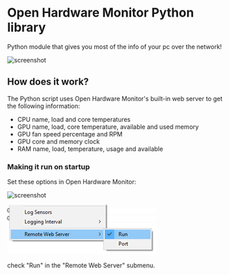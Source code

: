 # Open Hardware Monitor Python library
Python module that gives you most of the info of your pc over the network!

![screenshot](images/lcd.gif?raw=true)

## How does it work?

The Python script uses Open Hardware Monitor's built-in web server to get the following information:

* CPU name, load and core temperatures
* GPU name, load, core temperature, available and used memory
* GPU fan speed percentage and RPM
* GPU core and memory clock
* RAM name, load, temperature, usage and available

### Making it run on startup
Set these options in Open Hardware Monitor:

![screenshot](images/ohm_options.png?raw=true)

![screenshot](images/OHWserver.png?raw=true)

check "Run" in the "Remote Web Server" submenu.

